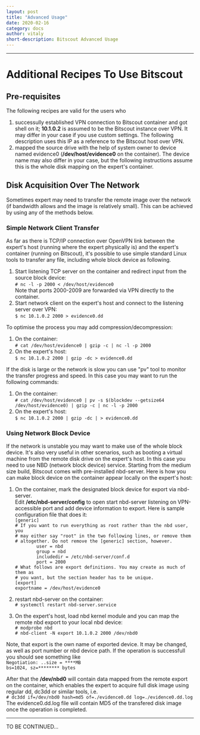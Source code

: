 ```yaml
---
layout: post
title: "Advanced Usage"
date: 2020-02-16
category: docs
author: vitaly
short-description: Bitscout Advanced Usage
---
```


-----

# Additional Recipes To Use Bitscout #  

## Pre-requisites ##  
The following recipes are valid for the users who 
1. successully established VPN connection to Bitscout container and got shell on it;  **10.1.0.2** is assumed to be the Bitscout instance over VPN. It may differ in your case if you use custom settings. The following description uses this IP as a reference to the Bitscout host over VPN.
1. mapped the source drive with the help of system owner to device named evidence0 (**/dev/host/evidence0** on the container).  The device name may also differ in your case, but the following instructions assume this is the whole disk mapping on the expert's container.

## Disk Acquisition Over The Network ##  
Sometimes expert may need to transfer the remote image over the network (if bandwidth allows and the image is relatively small). This can be achieved by using any of the methods below.

### Simple Network Client Transfer ###  
As far as there is TCP/IP connection over OpenVPN link between the expert's host (running where the expert physically is) and the expert's container (running on Bitscout), it's possible to use simple standard Linux tools to transfer any file, including whole block device as following.  
1. Start listening TCP server on the container and redirect input from the source block device:  
`# nc -l -p 2000 < /dev/host/evidence0`  
Note that ports 2000-2009 are forwarded via VPN directly to the container.
1. Start network client on the expert's host and connect to the listening server over VPN:  
`$ nc 10.1.0.2 2000 > evidence0.dd`  

To optimise the process you may add compression/decompression:  
1. On the container:  
`# cat /dev/host/evidence0 | gzip -c | nc -l -p 2000`  
1. On the expert's host:  
`$ nc 10.1.0.2 2000 | gzip -dc > evidence0.dd`  

If the disk is large or the network is slow you can use "pv" tool to monitor the transfer progress and speed. In this case you may want to run the following commands:
1. On the container:  
`# cat /dev/host/evidence0 | pv -s $(blockdev --getsize64 /dev/host/evidence0) | gzip -c | nc -l -p 2000`
1. On the expert's host:  
`$ nc 10.1.0.2 2000 | gzip -dc | > evidence0.dd`  

### Using Network Block Device ###  
If the network is unstable you may want to make use of the whole block device. It's also very useful in other scenarios, such as booting a virtual machine from the remote disk drive on the expert's host. In this case you need to use NBD (network block device) service. Starting from the medium size build, Bitscout comes with pre-installed nbd-server. Here is how you can make block device on the container appear locally on the expert's host:
1. On the container, mark the designated block device for export via nbd-server.  
Edit **/etc/nbd-server/config** to open start nbd-server listening on VPN-accessible port and add device information to export. Here is sample configuration file that does it:  
`[generic]`  
`# If you want to run everything as root rather than the nbd user, you`  
`# may either say "root" in the two following lines, or remove them`  
`# altogether. Do not remove the [generic] section, however.`  
`        user = nbd`  
`        group = nbd`  
`        includedir = /etc/nbd-server/conf.d`  
`        port = 2000`  
`# What follows are export definitions. You may create as much of them as`  
`# you want, but the section header has to be unique.`  
`[export]`  
`exportname = /dev/host/evidence0`  

1. restart nbd-server on the container:  
`# systemctl restart nbd-server.service`  

1. On the expert's host, load nbd kernel module and you can map the remote nbd export to your local nbd device:  
`# modprobe nbd`  
`# nbd-client -N export 10.1.0.2 2000 /dev/nbd0`

Note, that export is the own name of exported device. It may be changed, as well as port number or nbd device path. If the operation is successfull you should see something like  
`Negotiation: ..size = ****MB`  
`bs=1024, sz=******** bytes`  

After that the **/dev/nbd0** will contain data mapped from the remote export on the container, which enables the expert to acquire full disk image using regular dd, dc3dd or similar tools, i.e.  
`# dc3dd if=/dev/nbd0 hash=md5 of=./evidence0.dd log=./evidence0.dd.log`  
The evidence0.dd.log file will contain MD5 of the transfered disk image once the operation is completed.

---
TO BE CONTINUED...
